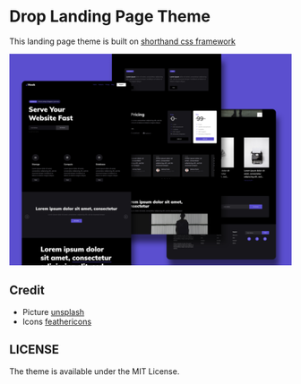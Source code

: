 # Drop Landing Page Theme

This landing page theme is built on [shorthand css framework](https://github.com/shorthandcss/shorthand)

![preview](/preview.jpg)

## Credit

* Picture [unsplash](https://unsplash.com)
* Icons [feathericons](https://feathericons.com)

## LICENSE

The theme is available under the MIT License.